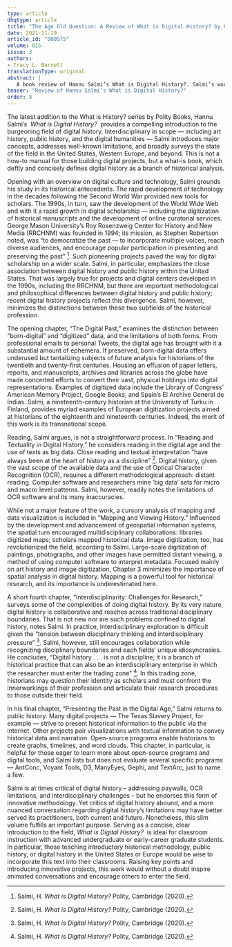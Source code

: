 ```yaml
---
type: article
dhqtype: article
title: "The Age Old Question: A Review of What is Digital History? by Hannu Salmi"
date: 2021-11-19
article_id: "000575"
volume: 015
issue: 3
authors:
- Tracy L. Barnett
translationType: original
abstract: |
   A book review of Hannu Salmi’s What is Digital History?. Salmi’s work offers a clear and coincide introduction to the history of digital humanities, notes the current state of the field, and address common criticism faced by digital humanists. In particular, this book would be of interest to those teaching undergraduate or graduate courses in historical methodology, public history, or digital history.
teaser: "Review of Hannu Salmi’s What is Digital History?"
order: 8
---
```

  
The latest addition to the What is History? series by Polity Books, Hannu Salmi’s   _What is Digital History?_   provides a compelling introduction to the burgeoning field of digital history. Interdisciplinary in scope — including art history, public history, and the digital humanities — Salmi introduces major concepts, addresses well-known limitations, and broadly surveys the state of the field in the United States, Western Europe, and beyond. This is not a how-to manual for those building digital projects, but a what-is book, which deftly and concisely defines digital history as a branch of historical analysis.
  
Opening with an overview on digital culture and technology, Salmi grounds his study in its historical antecedents. The rapid development of technology in the decades following the Second World War provided new tools for scholars. The 1990s, in turn, saw the development of the World Wide Web and with it a rapid growth in digital scholarship — including the digitization of historical manuscripts and the development of online curatorial services. George Mason University’s Roy Rosenzweig Center for History and New Media (RRCHNM) was founded in 1994; its mission, as Stephen Robertson noted, was  “to democratize the past — to incorporate multiple voices, reach diverse audiences, and encourage popular participation in presenting and preserving the past”   [^salmi2020]. Such pioneering projects paved the way for digital scholarship on a wider scale. Salmi, in particular, emphasizes the close association between digital history and public history within the United States. That was largely true for projects and digital centers developed in the 1990s, including the RRCHNM, but there are important methodological and philosophical differences between digital history and public history; recent digital history projects reflect this divergence. Salmi, however, minimizes the distinctions between these two subfields of the historical profession.
  
The opening chapter,  “The Digital Past,”  examines the distinction between  “born-digital”  and  “digitized”  data, and the limitations of both forms. From professional emails to personal Tweets, the digital age has brought with it a substantial amount of ephemera. If preserved, born-digital data offers underused but tantalizing subjects of future analysis for historians of the twentieth and twenty-first centuries. Housing an effusion of paper letters, reports, and manuscripts, archives and libraries across the globe have made concerted efforts to convert their vast, physical holdings into digital representations. Examples of digitized data include the Library of Congress’ American Memory Project, Google Books, and Spain’s El Archive General de Indias. Salmi, a nineteenth-century historian at the University of Turku in Finland, provides myriad examples of European digitization projects aimed at historians of the eighteenth and nineteenth centuries. Indeed, the merit of this work is its transnational scope.  
  
Reading, Salmi argues, is not a straightforward process. In  “Reading and Textuality in Digital History,”  he considers reading in the digital age and the use of texts as big data. Close reading and textual interpretation  “have always been at the heart of history as a discipline”   [^salmi2020]. Digital history, given the vast scope of the available data and the use of Optical Character Recognition (OCR), requires a different methodological approach: distant reading. Computer software and researchers mine ‘big data’ sets for micro and macro level patterns. Salmi, however, readily notes the limitations of OCR software and its many inaccuracies. 
  
While not a major feature of the work, a cursory analysis of mapping and data visualization is included in  “Mapping and Viewing History.”  Influenced by the development and advancement of geospatial information systems, the spatial turn encouraged multidisciplinary collaborations: libraries digitized maps; scholars mapped historical data. Image digitization, too, has revolutionized the field, according to Salmi. Large-scale digitization of paintings, photographs, and other images have permitted distant viewing, a method of using computer software to interpret metadata. Focused mainly on art history and image digitization, Chapter 3 minimizes the importance of spatial analysis in digital history. Mapping is a powerful tool for historical research, and its importance is underestimated here.
  
A short fourth chapter,  “Interdisciplinarity: Challenges for Research,”  surveys some of the complexities of doing digital history. By its very nature, digital history is collaborative and reaches across traditional disciplinary boundaries. That is not new nor are such problems confined to digital history, notes Salmi. In practice, interdisciplinary exploration is difficult given the  “tension between disciplinary thinking and interdisciplinary pressure”   [^salmi2020]. Salmi, however, still encourages collaboration while recognizing disciplinary boundaries and each fields’ unique idiosyncrasies. He concludes,  “Digital history . . . is not a discipline; it is a branch of historical practice that can also be an interdisciplinary enterprise in which the researcher must enter the trading zone”   [^salmi2020]. In this trading zone, historians may question their identity as scholars and must confront the innerworkings of their profession and articulate their research procedures to those outside their field.
  
In his final chapter,  “Presenting the Past in the Digital Age,”  Salmi returns to public history. Many digital projects — The Texas Slavery Project, for example — strive to present historical information to the public via the internet. Other projects pair visualizations with textual information to convey historical data and narration. Open-source programs enable historians to create graphs, timelines, and word clouds. This chapter, in particular, is helpful for those eager to learn more about open-source programs and digital tools, and Salmi lists but does not evaluate several specific programs — AntConc, Voyant Tools, D3, ManyEyes, Gephi, and TextArc, just to name a few. 
  
Salmi is at times critical of digital history – addressing paywalls, OCR limitations, and interdisciplinary challenges – but he endorses this form of innovative methodology. Yet critics of digital history abound, and a more nuanced conversation regarding digital history’s limitations may have better served its practitioners, both current and future. Nonetheless, this slim volume fulfills an important purpose. Serving as a concise, clear introduction to the field,  _What is Digital History?_   is ideal for classroom instruction with advanced undergraduate or early-career graduate students. In particular, those teaching introductory historical methodology, public history, or digital history in the United States or Europe would be wise to incorporate this text into their classrooms. Raising key points and introducing innovative projects, this work would without a doubt inspire animated conversations and encourage others to enter the field.
    
[^salmi2020]: Salmi, H.  _What is Digital History?_  Polity, Cambridge (2020).  